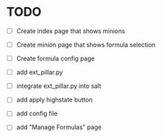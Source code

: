 # TODO
- [ ] Create index page that shows minions
- [ ] Create minion page that shows formula selection
- [ ] Create formula config page
- [ ] add ext_pillar.py
- [ ] integrate ext_pillar.py into salt
- [ ] add apply highstate button

- [ ] add config file
- [ ] add "Manage Formulas" page
